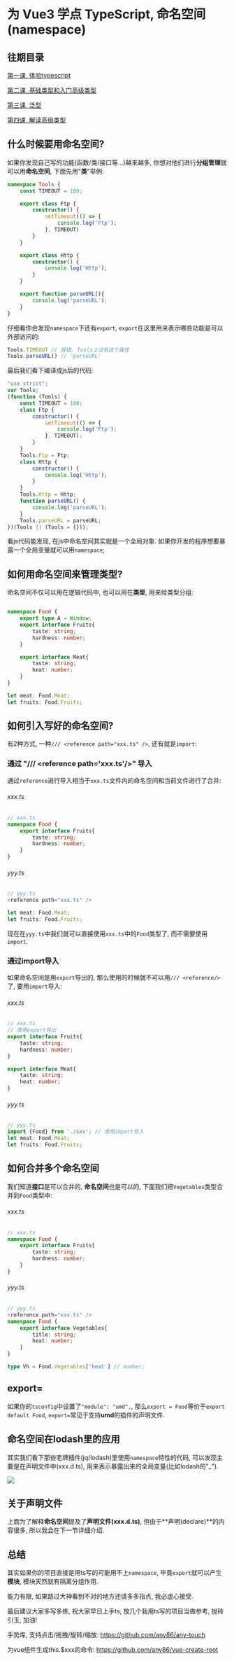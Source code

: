 # 为 Vue3 学点 TypeScript, 命名空间(namespace)

## 往期目录
[第一课, 体验typescript](https://juejin.im/post/5d19ad6de51d451063431864)

[第二课, 基础类型和入门高级类型](https://juejin.im/post/5d1af3426fb9a07ed4411a9b)

[第三课, 泛型](https://juejin.im/post/5d27f160e51d45108223fcf9)

[第四课, 解读高级类型](https://juejin.im/post/5d3fe80fe51d456206115987)


## 什么时候要用命名空间?
如果你发现自己写的功能(函数/类/接口等...)越来越多, 你想对他们进行**分组管理**就可以用**命名空间**, 下面先用"**类**"举例:

``` typescript
namespace Tools {
    const TIMEOUT = 100;

    export class Ftp {
        constructor() {
            setTimeout(() => {
                console.log('Ftp');
            }, TIMEOUT)
        }
    }

    export class Http {
        constructor() {
            console.log('Http');
        }
    }

    export function parseURL(){
        console.log('parseURL');
    }
}
```
仔细看你会发现`namespace`下还有`export`, `export`在这里用来表示哪些功能是可以外部访问的:

```typescript
Tools.TIMEOUT // 报错, Tools上没有这个属性
Tools.parseURL() // 'parseURL'
```

最后我们看下编译成js后的代码:
```javascript
"use strict";
var Tools;
(function (Tools) {
    const TIMEOUT = 100;
    class Ftp {
        constructor() {
            setTimeout(() => {
                console.log('Ftp');
            }, TIMEOUT);
        }
    }
    Tools.Ftp = Ftp;
    class Http {
        constructor() {
            console.log('Http');
        }
    }
    Tools.Http = Http;
    function parseURL() {
        console.log('parseURL');
    }
    Tools.parseURL = parseURL;
})(Tools || (Tools = {}));
```
看js代码能发现, 在js中命名空间其实就是一个全局对象. 如果你开发的程序想要暴露一个全局变量就可以用`namespace`;

## 如何用命名空间来管理类型?
命名空间不仅可以用在逻辑代码中, 也可以用在**类型**, 用来给类型分组:
```typescript

namespace Food {
    export type A = Window;
    export interface Fruits{
        taste: string;
        hardness: number;
    }

    export interface Meat{
        taste: string;
        heat: number;
    }
}

let meat: Food.Meat;
let fruits: Food.Fruits;
```

## 如何引入写好的命名空间?
有2种方式, 一种`/// <reference path="xxx.ts" />`, 还有就是`import`:

### 通过 "/// <reference path='xxx.ts'/\>" 导入
通过`reference`进行导入相当于`xxx.ts`文件内的命名空间和当前文件进行了合并:

###### xxx.ts
```typescript
// xxx.ts
namespace Food {
    export interface Fruits{
        taste: string;
        hardness: number;
    }
}
```

###### yyy.ts
```typescript
// yyy.ts
<reference path="xxx.ts" />

let meat: Food.Meat;
let fruits: Food.Fruits;
```
现在在`yyy.ts`中我们就可以直接使用`xxx.ts`中的`Food`类型了, 而不需要使用`import`.

### 通过import导入
如果命名空间是用`export`导出的, 那么使用的时候就不可以用`/// <reference/>`了, 要用`import`导入:

###### xxx.ts
```typescript
// xxx.ts
// 使用export导出
export interface Fruits{
    taste: string;
    hardness: number;
}

export interface Meat{
    taste: string;
    heat: number;
}
```

###### yyy.ts
```typescript
// yyy.ts
import {Food} from './xxx'; // 使用import导入
let meat: Food.Meat;
let fruits: Food.Fruits;
```

## 如何合并多个命名空间
我们知道**接口**是可以合并的, **命名空间**也是可以的, 下面我们把`Vegetables`类型合并到`Food`类型中:
###### xxx.ts
```typescript
// xxx.ts
namespace Food {
    export interface Fruits{
        taste: string;
        hardness: number;
    }
}
```

###### yyy.ts
```typescript
// yyy.ts
<reference path="xxx.ts" />
namespace Food {
    export interface Vegetables{
        title: string;
        heat: number;
    }
}

type Vh = Food.Vegetables['heat'] // number;
```

## export=

如果你的`tsconfig`中设置了`"module": "umd",`, 那么`export = Food`等价于`export default Food`, `export=`常见于支持**umd**的插件的声明文件.

## 命名空间在lodash里的应用
其实我们看下那些老牌插件(jq/lodash)里使用`namespace`特性的代码, 可以发现主要是在声明文件中(xxx.d.ts), 用来表示暴露出来的全局变量(比如lodash的"_").

![](https://ws1.sinaimg.cn/large/005IQkzXly1g67dbezdx1j30lo0hatd2.jpg)

## 关于声明文件
上面为了解释**命名空间**提及了**声明文件(xxx.d.ts)**, 但由于**声明(declare)**的内容很多, 所以我会在下一节详细介绍.

## 总结
其实如果你的项目直接是用ts写的可能用不上`namespace`, 毕竟`export`就可以产生**模块**, 模块天然就有隔离分组作用. 

能力有限, 如果路过大神看到不对的地方还请多多指点, 我必虚心接受.

最后建议大家多写多练, 祝大家早日上手ts, 放几个我用ts写的项目当做参考, 抛砖引玉, 加油!

手势库, 支持点击/拖拽/旋转/缩放: https://github.com/any86/any-touch

为vue组件生成this.$xxx的命令: https://github.com/any86/vue-create-root

